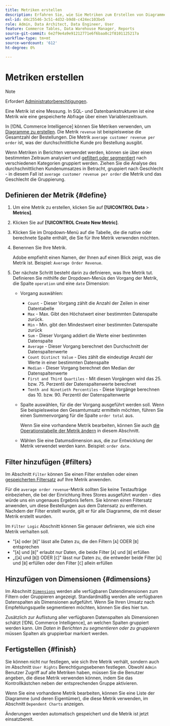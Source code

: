 ```yaml
---
title: Metriken erstellen
description: Erfahren Sie, wie Sie Metriken zum Erstellen von Diagrammen verwenden.
exl-id: d4c25546-3c51-4d32-b9d8-c424ec103be5
role: Admin, Data Architect, Data Engineer, User
feature: Commerce Tables, Data Warehouse Manager, Reports
source-git-commit: 6e2f9e4a9e91212771e6f6baa8c2f8101125217a
workflow-type: tm+mt
source-wordcount: '612'
ht-degree: 0%

---
```


# Metriken erstellen

>[!NOTE]
>
>Erfordert [Administratorberechtigungen](../../administrator/user-management/user-management.md).

Eine Metrik ist eine Messung. In SQL- und Datenbankstrukturen ist eine Metrik wie eine gespeicherte Abfrage über einen Variablenzeitraum.

In [!DNL Commerce Intelligence] können Sie Metriken verwenden, um [Diagramme zu erstellen](../../data-user/reports/ess-rpt-build-visual.md). Die Metrik `revenue` ist beispielsweise die Gesamtzahl der Bestellungen. Die Metrik `average customer revenue per order` ist, was der durchschnittliche Kunde pro Bestellung ausgibt.

Wenn Metriken in Berichten verwendet werden, können sie über einen bestimmten Zeitraum analysiert und [gefiltert oder segmentiert](../../best-practices/segment-filter.md) nach verschiedenen Kategorien gruppiert werden. Ziehen Sie die Analyse des durchschnittlichen Kundenumsatzes in Betracht, gruppiert nach Geschlecht - in diesem Fall ist `average customer revenue per order` die Metrik und das Geschlecht die Gruppierung.

## Definieren der Metrik {#define}

1. Um eine Metrik zu erstellen, klicken Sie auf **[!UICONTROL Data** > **Metrics]**.

1. Klicken Sie auf **[!UICONTROL Create New Metric]**.

1. Klicken Sie im Dropdown-Menü auf die Tabelle, die die native oder berechnete Spalte enthält, die Sie für Ihre Metrik verwenden möchten.

1. Benennen Sie Ihre Metrik.

   Adobe empfiehlt einen Namen, der Ihnen auf einen Blick zeigt, was die Metrik ist. Beispiel: `Average Order Revenue`.

1. Der nächste Schritt besteht darin zu definieren, was Ihre Metrik tut. Definieren Sie mithilfe der Dropdown-Menüs den Vorgang der Metrik, die Spalte `operation` und eine `date` Dimension:

   * Vorgang auswählen:
      * `Count` - Dieser Vorgang zählt die Anzahl der Zeilen in einer Datentabelle
      * `Max` - Max. Gibt den Höchstwert einer bestimmten Datenspalte zurück.
      * `Min` - Min. gibt den Mindestwert einer bestimmten Datenspalte zurück
      * `Sum` - Dieser Vorgang addiert die Werte einer bestimmten Datenspalte
      * `Average` - Dieser Vorgang berechnet den Durchschnitt der Datenspaltenwerte
      * `Count Distinct Value` - Dies zählt die eindeutige Anzahl der Werte in einer bestimmten Datenspalte
      * `Median` - Dieser Vorgang berechnet den Median der Datenspaltenwerte
      * `First and Third Quartiles` - Mit diesen Vorgängen wird das 25. bzw. 75. Perzentil der Datenspaltenwerte berechnet
      * `Tenth and Ninetieth Percentiles` - Diese Vorgänge berechnen das 10. bzw. 90. Perzentil der Datenspaltenwerte

   * Spalte auswählen, für die der Vorgang ausgeführt werden soll. Wenn Sie beispielsweise den Gesamtumsatz ermitteln möchten, führen Sie einen Summenvorgang für die Spalte `order total` aus.

     Wenn Sie eine vorhandene Metrik bearbeiten, können Sie auch [die Operationstabelle der Metrik ändern](../../data-analyst/data-warehouse-mgr/change-metric-op-table.md) in diesem Abschnitt.

   * Wählen Sie eine Datumsdimension aus, die zur Entwicklung der Metrik verwendet werden kann. Beispiel: `order date`.

## Filter hinzufügen {#filters}

Im Abschnitt `Filter` können Sie einen Filter erstellen oder einen [gespeicherten Filtersatz](../../data-user/reports/ess-manage-data-filters.md) auf Ihre Metrik anwenden.

Für die `average order revenue`-Metrik sollten Sie keine Testaufträge einbeziehen, die bei der Einrichtung Ihres Stores ausgeführt wurden - dies würde uns ein ungenaues Ergebnis liefern. Sie können einen Filtersatz anwenden, um diese Bestellungen aus dem Datensatz zu entfernen. Nachdem der Filter erstellt wurde, gilt er für alle Diagramme, die mit dieser Metrik erstellt wurden.

Im `Filter Logic` Abschnitt können Sie genauer definieren, wie sich eine Metrik verhalten soll.

* &quot;\[`A`\] oder \[`B`\]&quot; lässt alle Daten zu, die den Filtern \[`A`\] ODER \[`B`\] entsprechen
* &quot;\[`A`\] und \[`B`\]&quot; erlaubt nur Daten, die beide Filter \[`A`\] und \[`B`\] erfüllen
* „(\[`A`\] und \[`B`\]) ODER \[`C`\]&quot; lässt nur Daten zu, die entweder beide Filter \[`A`\] und \[`B`\] erfüllen oder den Filter \[`C`\] allein erfüllen

## Hinzufügen von Dimensionen {#dimensions}

Im Abschnitt [`Dimensions`](../../data-analyst/data-warehouse-mgr/manage-data-dimensions-metrics.md) werden alle verfügbaren Datendimensionen zum Filtern oder Gruppieren angezeigt. Standardmäßig werden alle verfügbaren Datenspalten als Dimensionen aufgeführt. Wenn Sie Ihren Umsatz nach Empfehlungsquelle segmentieren möchten, können Sie dies hier tun.

Zusätzlich zur Auflistung aller verfügbaren Datenspalten als Dimensionen schätzt [!DNL Commerce Intelligence], an welchen Spalten gruppiert werden kann. *Um Daten in Berichten zu segmentieren oder zu gruppieren* müssen Spalten als gruppierbar markiert werden.

## Fertigstellen {#finish}

Sie können nicht nur festlegen, wie sich Ihre Metrik verhält, sondern auch im Abschnitt `User Rights` Berechtigungsebenen festlegen. Obwohl `Admin` Benutzer Zugriff auf alle Metriken haben, müssen Sie die Benutzer angeben, die diese Metrik verwenden können, indem Sie das Kontrollkästchen neben der entsprechenden Gruppe aktivieren.

Wenn Sie eine vorhandene Metrik bearbeiten, können Sie eine Liste der Diagramme (und deren Eigentümer), die diese Metrik verwenden, im Abschnitt `Dependent Charts` anzeigen.

Änderungen werden automatisch gespeichert und die Metrik ist jetzt einsatzbereit.
